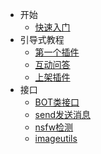 - 开始
  - [快速入门](README)
- 引导式教程
  - [第一个插件](guide/start)
  - [互动问答](guide/ask)
  - [上架插件](guide/json_and_md)
- 接口
  - [BOT类接口](api/bot_api)
  - [send发送消息](api/send)
  - [nsfw检测](api/nsfw)
  - [imageutils](api/imageutils)
